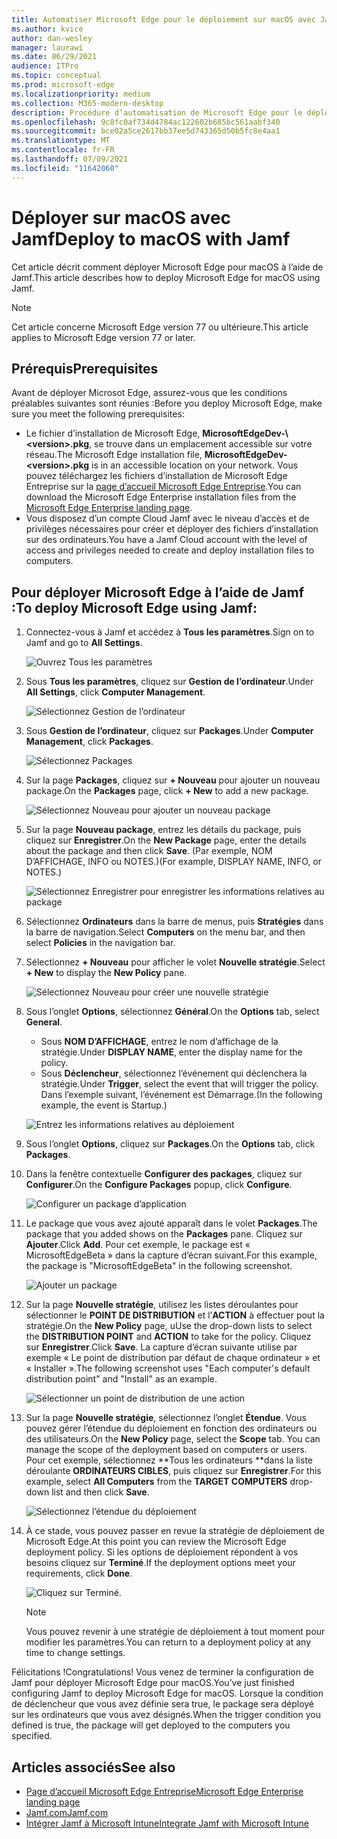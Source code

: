 ```yaml
---
title: Automatiser Microsoft Edge pour le déploiement sur macOS avec Jamf
ms.author: kvice
author: dan-wesley
manager: laurawi
ms.date: 06/29/2021
audience: ITPro
ms.topic: conceptual
ms.prod: microsoft-edge
ms.localizationpriority: medium
ms.collection: M365-modern-desktop
description: Procédure d’automatisation de Microsoft Edge pour le déploiement sur macOS avec Jamf.
ms.openlocfilehash: 9c8fc0af734d4784ac122602b685bc561aabf340
ms.sourcegitcommit: bce02a5ce2617bb37ee5d743365d50b5fc8e4aa1
ms.translationtype: MT
ms.contentlocale: fr-FR
ms.lasthandoff: 07/09/2021
ms.locfileid: "11642060"
---
```

# <a name="deploy-to-macos-with-jamf"></a><span data-ttu-id="1b0ee-103">Déployer sur macOS avec Jamf</span><span class="sxs-lookup"><span data-stu-id="1b0ee-103">Deploy to macOS with Jamf</span></span>

<span data-ttu-id="1b0ee-104">Cet article décrit comment déployer Microsoft Edge pour macOS à l’aide de Jamf.</span><span class="sxs-lookup"><span data-stu-id="1b0ee-104">This article describes how to deploy Microsoft Edge for macOS using Jamf.</span></span>

> [!NOTE]
> <span data-ttu-id="1b0ee-105">Cet article concerne Microsoft Edge version 77 ou ultérieure.</span><span class="sxs-lookup"><span data-stu-id="1b0ee-105">This article applies to Microsoft Edge version 77 or later.</span></span>

## <a name="prerequisites"></a><span data-ttu-id="1b0ee-106">Prérequis</span><span class="sxs-lookup"><span data-stu-id="1b0ee-106">Prerequisites</span></span>

<span data-ttu-id="1b0ee-107">Avant de déployer Microsot Edge, assurez-vous que les conditions préalables suivantes sont réunies :</span><span class="sxs-lookup"><span data-stu-id="1b0ee-107">Before you deploy Microsoft Edge, make sure you meet the following prerequisites:</span></span>

- <span data-ttu-id="1b0ee-108">Le fichier d’installation de Microsoft Edge, **MicrosoftEdgeDev-\\<version\>.pkg**, se trouve dans un emplacement accessible sur votre réseau.</span><span class="sxs-lookup"><span data-stu-id="1b0ee-108">The Microsoft Edge installation file,  **MicrosoftEdgeDev-\<version\>.pkg** is in an accessible location on your network.</span></span> <span data-ttu-id="1b0ee-109">Vous pouvez téléchargez les fichiers d’installation de Microsoft Edge Entreprise sur la [page d’accueil Microsoft Edge Entreprise](https://aka.ms/EdgeEnterprise).</span><span class="sxs-lookup"><span data-stu-id="1b0ee-109">You can download the Microsoft Edge Enterprise installation files from the [Microsoft Edge Enterprise landing page](https://aka.ms/EdgeEnterprise).</span></span>
- <span data-ttu-id="1b0ee-110">Vous disposez d’un compte Cloud Jamf avec le niveau d’accès et de privilèges nécessaires pour créer et déployer des fichiers d’installation sur des ordinateurs.</span><span class="sxs-lookup"><span data-stu-id="1b0ee-110">You have a Jamf Cloud account with the level of access and privileges needed to create and deploy installation files to computers.</span></span>

## <a name="to-deploy-microsoft-edge-using-jamf"></a><span data-ttu-id="1b0ee-111">Pour déployer Microsoft Edge à l’aide de Jamf :</span><span class="sxs-lookup"><span data-stu-id="1b0ee-111">To deploy Microsoft Edge using Jamf:</span></span>

1. <span data-ttu-id="1b0ee-112">Connectez-vous à Jamf et accédez à **Tous les paramètres**.</span><span class="sxs-lookup"><span data-stu-id="1b0ee-112">Sign on to Jamf and go to **All Settings**.</span></span>

    ![Ouvrez Tous les paramètres](./media/mac-deploy/jamf-dash-main-open-settings.png)

2. <span data-ttu-id="1b0ee-114">Sous **Tous les paramètres**, cliquez sur **Gestion de l’ordinateur**.</span><span class="sxs-lookup"><span data-stu-id="1b0ee-114">Under **All Settings**, click **Computer Management**.</span></span>

    ![Sélectionnez Gestion de l’ordinateur](./media/mac-deploy/jamf-all-settings-computer-mgmt.png)

3. <span data-ttu-id="1b0ee-116">Sous **Gestion de l’ordinateur**, cliquez sur **Packages**.</span><span class="sxs-lookup"><span data-stu-id="1b0ee-116">Under **Computer Management**, click **Packages**.</span></span>

    ![Sélectionnez Packages](./media/mac-deploy/jamf-all-settings-computer-mgmt-pkgs.png)

4. <span data-ttu-id="1b0ee-118">Sur la page **Packages**, cliquez sur **+ Nouveau** pour ajouter un nouveau package.</span><span class="sxs-lookup"><span data-stu-id="1b0ee-118">On the **Packages** page, click **+ New** to add a new package.</span></span>

    ![Sélectionnez Nouveau pour ajouter un nouveau package](./media/mac-deploy/jamf-all-settings-computer-mgmt-new-pkg.png)

5. <span data-ttu-id="1b0ee-120">Sur la page **Nouveau package**, entrez les détails du package, puis cliquez sur **Enregistrer**.</span><span class="sxs-lookup"><span data-stu-id="1b0ee-120">On the **New Package** page, enter the details about the package and then click **Save**.</span></span> <span data-ttu-id="1b0ee-121">(Par exemple, NOM D’AFFICHAGE, INFO ou NOTES.)</span><span class="sxs-lookup"><span data-stu-id="1b0ee-121">(For example, DISPLAY NAME, INFO, or NOTES.)</span></span>

    ![Sélectionnez Enregistrer pour enregistrer les informations relatives au package](./media/mac-deploy/jamf-all-settings-computer-mgmt-save-pkg-info.png)

6. <span data-ttu-id="1b0ee-123">Sélectionnez **Ordinateurs** dans la barre de menus, puis **Stratégies** dans la barre de navigation.</span><span class="sxs-lookup"><span data-stu-id="1b0ee-123">Select **Computers** on the menu bar, and then select **Policies** in the navigation bar.</span></span>

7. <span data-ttu-id="1b0ee-124">Sélectionnez **+ Nouveau** pour afficher le volet **Nouvelle stratégie**.</span><span class="sxs-lookup"><span data-stu-id="1b0ee-124">Select **+ New** to display the **New Policy** pane.</span></span>

    ![Sélectionnez Nouveau pour créer une nouvelle stratégie](./media/mac-deploy/jamf-all-settings-computer-new-policy.png)

8. <span data-ttu-id="1b0ee-126">Sous l’onglet **Options**, sélectionnez **Général**.</span><span class="sxs-lookup"><span data-stu-id="1b0ee-126">On the **Options** tab, select **General**.</span></span>

    - <span data-ttu-id="1b0ee-127">Sous **NOM D’AFFICHAGE**, entrez le nom d’affichage de la stratégie.</span><span class="sxs-lookup"><span data-stu-id="1b0ee-127">Under **DISPLAY NAME**, enter the display name for the policy.</span></span>
    - <span data-ttu-id="1b0ee-128">Sous **Déclencheur**, sélectionnez l’événement qui déclenchera la stratégie.</span><span class="sxs-lookup"><span data-stu-id="1b0ee-128">Under **Trigger**, select the event that will trigger the policy.</span></span> <span data-ttu-id="1b0ee-129">Dans l’exemple suivant, l’événement est Démarrage.</span><span class="sxs-lookup"><span data-stu-id="1b0ee-129">(In the following example, the event is Startup.)</span></span>

    ![Entrez les informations relatives au déploiement](./media/mac-deploy/jamf-all-settings-computer-cfg-policy.png)

9. <span data-ttu-id="1b0ee-131">Sous l’onglet **Options**, cliquez sur **Packages**.</span><span class="sxs-lookup"><span data-stu-id="1b0ee-131">On the **Options** tab, click **Packages**.</span></span>

10. <span data-ttu-id="1b0ee-132">Dans la fenêtre contextuelle **Configurer des packages**, cliquez sur **Configurer**.</span><span class="sxs-lookup"><span data-stu-id="1b0ee-132">On the **Configure Packages** popup, click **Configure**.</span></span>

    ![Configurer un package d’application](./media/mac-deploy/jamf-all-settings-computer-policy-pkg-configure.png)

11. <span data-ttu-id="1b0ee-134">Le package que vous avez ajouté apparaît dans le volet **Packages**.</span><span class="sxs-lookup"><span data-stu-id="1b0ee-134">The package that you added shows on the **Packages** pane.</span></span> <span data-ttu-id="1b0ee-135">Cliquez sur **Ajouter**.</span><span class="sxs-lookup"><span data-stu-id="1b0ee-135">Click **Add**.</span></span> <span data-ttu-id="1b0ee-136">Pour cet exemple, le package est « MicrosoftEdgeBeta » dans la capture d’écran suivant.</span><span class="sxs-lookup"><span data-stu-id="1b0ee-136">For this example, the package is "MicrosoftEdgeBeta" in the following screenshot.</span></span>

    ![Ajouter un package](./media/mac-deploy/jamf-all-settings-computer-policy-pkg-add-beta.png)

12. <span data-ttu-id="1b0ee-138">Sur la page **Nouvelle stratégie**, utilisez les listes déroulantes pour sélectionner le **POINT DE DISTRIBUTION** et l’**ACTION** à effectuer pout la stratégie.</span><span class="sxs-lookup"><span data-stu-id="1b0ee-138">On the **New Policy** page, uUse the drop-down lists to select the **DISTRIBUTION POINT** and **ACTION** to take for the policy.</span></span> <span data-ttu-id="1b0ee-139">Cliquez sur **Enregistrer**.</span><span class="sxs-lookup"><span data-stu-id="1b0ee-139">Click **Save**.</span></span> <span data-ttu-id="1b0ee-140">La capture d’écran suivante utilise par exemple « Le point de distribution par défaut de chaque ordinateur » et « Installer ».</span><span class="sxs-lookup"><span data-stu-id="1b0ee-140">The following screenshot uses "Each computer's default distribution point" and "Install" as an example.</span></span>

    ![Sélectionner un point de distribution de une action](./media/mac-deploy/jamf-all-settings-computer-mgmt-pkg-cfg-distro.png)

13. <span data-ttu-id="1b0ee-142">Sur la page **Nouvelle stratégie**, sélectionnez l’onglet **Étendue**. Vous pouvez gérer l’étendue du déploiement en fonction des ordinateurs ou des utilisateurs.</span><span class="sxs-lookup"><span data-stu-id="1b0ee-142">On the **New Policy** page, select the **Scope** tab. You can manage the scope of the deployment based on computers or users.</span></span> <span data-ttu-id="1b0ee-143">Pour cet exemple, sélectionnez \*\*Tous les ordinateurs \*\*dans la liste déroulante **ORDINATEURS CIBLES**, puis cliquez sur **Enregistrer**.</span><span class="sxs-lookup"><span data-stu-id="1b0ee-143">For this example, select **All Computers** from the **TARGET COMPUTERS** drop-down list and then click **Save**.</span></span>

    ![Sélectionnez l’étendue du déploiement](./media/mac-deploy/jamf-all-settings-computer-mgmt-add-target.png)

14. <span data-ttu-id="1b0ee-145">À ce stade, vous pouvez passer en revue la stratégie de déploiement de Microsoft Edge.</span><span class="sxs-lookup"><span data-stu-id="1b0ee-145">At this point you can review the Microsoft Edge deployment policy.</span></span> <span data-ttu-id="1b0ee-146">Si les options de déploiement répondent à vos besoins cliquez sur **Terminé**.</span><span class="sxs-lookup"><span data-stu-id="1b0ee-146">If the deployment options meet your requirements, click **Done**.</span></span>

    ![Cliquez sur Terminé.](./media/mac-deploy/jamf-all-settings-computer-mgmt-finish-add-deployment.png)

    > [!NOTE]
    > <span data-ttu-id="1b0ee-148">Vous pouvez revenir à une stratégie de déploiement à tout moment pour modifier les paramètres.</span><span class="sxs-lookup"><span data-stu-id="1b0ee-148">You can return to a deployment policy at any time to change settings.</span></span>

<span data-ttu-id="1b0ee-149">Félicitations !</span><span class="sxs-lookup"><span data-stu-id="1b0ee-149">Congratulations!</span></span> <span data-ttu-id="1b0ee-150">Vous venez de terminer la configuration de Jamf pour déployer Microsoft Edge pour macOS.</span><span class="sxs-lookup"><span data-stu-id="1b0ee-150">You’ve just finished configuring Jamf to deploy Microsoft Edge for macOS.</span></span> <span data-ttu-id="1b0ee-151">Lorsque la condition de déclencheur que vous avez définie sera true, le package sera déployé sur les ordinateurs que vous avez désignés.</span><span class="sxs-lookup"><span data-stu-id="1b0ee-151">When the trigger condition you defined is true, the package will get deployed to the computers you specified.</span></span>

## <a name="see-also"></a><span data-ttu-id="1b0ee-152">Articles associés</span><span class="sxs-lookup"><span data-stu-id="1b0ee-152">See also</span></span>

- [<span data-ttu-id="1b0ee-153">Page d’accueil Microsoft Edge Entreprise</span><span class="sxs-lookup"><span data-stu-id="1b0ee-153">Microsoft Edge Enterprise landing page</span></span>](https://aka.ms/EdgeEnterprise)
- [<span data-ttu-id="1b0ee-154">Jamf.com</span><span class="sxs-lookup"><span data-stu-id="1b0ee-154">Jamf.com</span></span>](https://www.jamf.com/)
- [<span data-ttu-id="1b0ee-155">Intégrer Jamf à Microsoft Intune</span><span class="sxs-lookup"><span data-stu-id="1b0ee-155">Integrate Jamf with Microsoft Intune</span></span>](/intune/conditional-access-integrate-jamf)